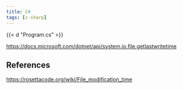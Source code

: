 ```yaml
---
title: C#
tags: [c-sharp]
---
```


{{< d "Program.cs" >}}

<https://docs.microsoft.com/dotnet/api/system.io.file.getlastwritetime>

## References

<https://rosettacode.org/wiki/File_modification_time>
